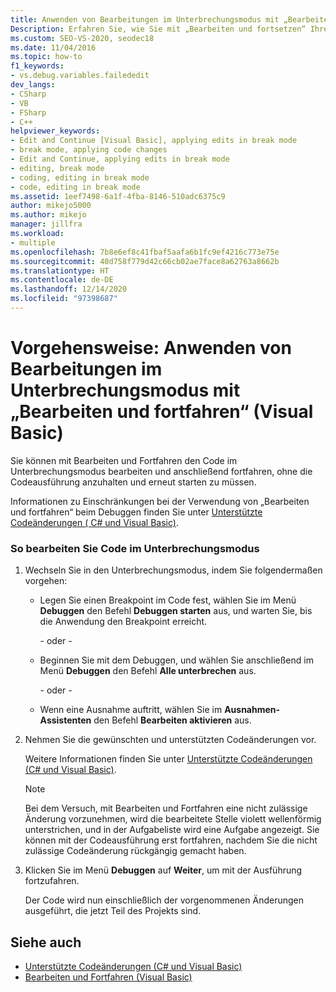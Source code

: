```yaml
---
title: Anwenden von Bearbeitungen im Unterbrechungsmodus mit „Bearbeiten und fortfahren“ | Microsoft-Dokumentation
Description: Erfahren Sie, wie Sie mit „Bearbeiten und fortsetzen“ Ihren Visual Basic-Code im Unterbrechungsmodus bearbeiten können. Es gibt verschiedene Möglichkeiten, in den Unterbrechungsmodus zu wechseln.
ms.custom: SEO-VS-2020, seodec18
ms.date: 11/04/2016
ms.topic: how-to
f1_keywords:
- vs.debug.variables.failededit
dev_langs:
- CSharp
- VB
- FSharp
- C++
helpviewer_keywords:
- Edit and Continue [Visual Basic], applying edits in break mode
- break mode, applying code changes
- Edit and Continue, applying edits in break mode
- editing, break mode
- coding, editing in break mode
- code, editing in break mode
ms.assetid: 1eef7498-6a1f-4fba-8146-510adc6375c9
author: mikejo5000
ms.author: mikejo
manager: jillfra
ms.workload:
- multiple
ms.openlocfilehash: 7b8e6ef8c41fbaf5aafa6b1fc9ef4216c773e75e
ms.sourcegitcommit: 40d758f779d42c66cb02ae7face8a62763a8662b
ms.translationtype: HT
ms.contentlocale: de-DE
ms.lasthandoff: 12/14/2020
ms.locfileid: "97398687"
---
```

# <a name="how-to-apply-edits-in-break-mode-with-edit-and-continue-visual-basic"></a>Vorgehensweise: Anwenden von Bearbeitungen im Unterbrechungsmodus mit „Bearbeiten und fortfahren“ (Visual Basic)
Sie können mit Bearbeiten und Fortfahren den Code im Unterbrechungsmodus bearbeiten und anschließend fortfahren, ohne die Codeausführung anzuhalten und erneut starten zu müssen.

Informationen zu Einschränkungen bei der Verwendung von „Bearbeiten und fortfahren“ beim Debuggen finden Sie unter [Unterstützte Codeänderungen ( C# und Visual Basic)](../debugger/supported-code-changes-csharp.md).

### <a name="to-edit-code-in-break-mode"></a>So bearbeiten Sie Code im Unterbrechungsmodus

1. Wechseln Sie in den Unterbrechungsmodus, indem Sie folgendermaßen vorgehen:

    - Legen Sie einen Breakpoint im Code fest, wählen Sie im Menü **Debuggen** den Befehl **Debuggen starten** aus, und warten Sie, bis die Anwendung den Breakpoint erreicht.

         - oder -

    - Beginnen Sie mit dem Debuggen, und wählen Sie anschließend im Menü **Debuggen** den Befehl **Alle unterbrechen** aus.

         - oder -

    - Wenn eine Ausnahme auftritt, wählen Sie im **Ausnahmen-Assistenten** den Befehl **Bearbeiten aktivieren** aus.

2. Nehmen Sie die gewünschten und unterstützten Codeänderungen vor.

     Weitere Informationen finden Sie unter [Unterstützte Codeänderungen (C# und Visual Basic)](../debugger/supported-code-changes-csharp.md).

    > [!NOTE]
    > Bei dem Versuch, mit Bearbeiten und Fortfahren eine nicht zulässige Änderung vorzunehmen, wird die bearbeitete Stelle violett wellenförmig unterstrichen, und in der Aufgabeliste wird eine Aufgabe angezeigt. Sie können mit der Codeausführung erst fortfahren, nachdem Sie die nicht zulässige Codeänderung rückgängig gemacht haben.

3. Klicken Sie im Menü **Debuggen** auf **Weiter**, um mit der Ausführung fortzufahren.

     Der Code wird nun einschließlich der vorgenommenen Änderungen ausgeführt, die jetzt Teil des Projekts sind.

## <a name="see-also"></a>Siehe auch
- [Unterstützte Codeänderungen (C# und Visual Basic)](../debugger/supported-code-changes-csharp.md)
- [Bearbeiten und Fortfahren (Visual Basic)](../debugger/edit-and-continue-visual-basic.md)
